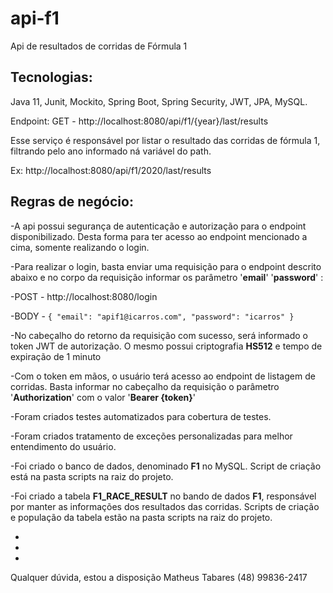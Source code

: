 # api-f1

Api de resultados de corridas de Fórmula 1

## Tecnologias:
Java 11, Junit, Mockito, Spring Boot, Spring Security, JWT, JPA, MySQL.

Endpoint:
GET - http://localhost:8080/api/f1/{year}/last/results

Esse serviço é responsável por listar o resultado das corridas de fórmula 1, filtrando pelo ano informado ná variável do path.

Ex: http://localhost:8080/api/f1/2020/last/results

## Regras de negócio:
-A api possui segurança de autenticação e autorização para o endpoint disponibilizado. Desta forma para ter acesso ao endpoint mencionado a cima, somente realizando o login.

-Para realizar o login, basta enviar uma requisição para o endpoint descrito abaixo e no corpo da requisição informar os parâmetro '**email**' '**password**' :

-POST - http://localhost:8080/login

-BODY - `{
    "email": "apif1@icarros.com",
    "password": "icarros"
}`

-No cabeçalho do retorno da requisição com sucesso, será  informado o token JWT de autorização. O mesmo possui criptografia **HS512** e tempo de expiração de 1 minuto

-Com o token em mãos, o usuário terá acesso ao endpoint de listagem de corridas. Basta informar no cabeçalho da requisição o parâmetro '**Authorization**' com o valor '**Bearer {token}**'

-Foram criados testes automatizados para cobertura de testes.

-Foram criados tratamento de exceções personalizadas para melhor entendimento do usuário.

-Foi criado o banco de dados, denominado **F1** no MySQL. Script de criação está na pasta scripts na raiz do projeto.

-Foi criado a tabela **F1_RACE_RESULT** no bando de dados **F1**, responsável por manter as informações dos resultados das corridas. Scripts de criação e população da tabela estão na pasta scripts na raiz do projeto.

- 

- 

- 


Qualquer dúvida, estou a disposição
Matheus Tabares (48) 99836-2417
